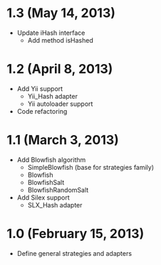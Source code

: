 # 1.3 (May 14, 2013)
* Update iHash interface
	* Add method isHashed

# 1.2 (April 8, 2013)
* Add Yii support
	* Yii_Hash adapter
	* Yii autoloader support
* Code refactoring

# 1.1 (March 3, 2013)
* Add Blowfish algorithm
	* SimpleBlowfish (base for strategies family)
	* Blowfish
	* BlowfishSalt
	* BlowfishRandomSalt
* Add Silex support
	* SLX_Hash adapter

# 1.0 (February 15, 2013)
* Define general strategies and adapters